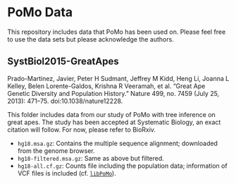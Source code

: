 # PoMo Data

This repository includes data that PoMo has been used on.  Please feel
free to use the data sets but please acknowledge the authors.

## SystBiol2015-GreatApes

Prado-Martinez, Javier, Peter H Sudmant, Jeffrey M Kidd, Heng Li,
Joanna L Kelley, Belen Lorente-Galdos, Krishna R Veeramah, et
al. “Great Ape Genetic Diversity and Population History.” Nature 499,
no. 7459 (July 25, 2013): 471–75. doi:10.1038/nature12228.

This folder includes data from our study of PoMo with tree inference
on great apes.  The study has been accepted at Systematic Biology, an
exact citation will follow.  For now, please refer to BioRxiv.

- `hg18.msa.gz`: Contains the multiple sequence alignment; downloaded
  from the genome browser.
- `hg18-filtered.msa.gz`: Same as above but filtered.
- `hg18-all.cf.gz`: Counts file including the population data;
  information of VCF files is included
  (cf. [`libPoMo`](https://github.com/pomo-dev/PoMo)).
